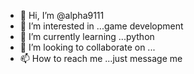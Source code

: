 - 👋 Hi, I’m @alpha9111
- 👀 I’m interested in ...game development 
- 🌱 I’m currently learning ...python
- 💞️ I’m looking to collaborate on ...
- 📫 How to reach me ...just message me 

<!---
alpha9111/alpha9111 is a ✨ special ✨ repository because its `README.md` (this file) appears on your GitHub profile.
You can click the Preview link to take a look at your changes.
--->
